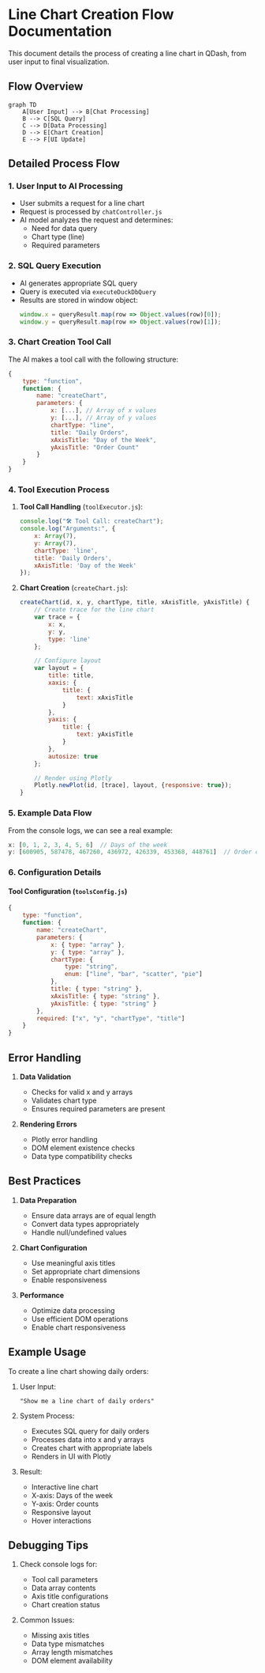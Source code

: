 # Line Chart Creation Flow Documentation

This document details the process of creating a line chart in QDash, from user input to final visualization.

## Flow Overview

```mermaid
graph TD
    A[User Input] --> B[Chat Processing]
    B --> C[SQL Query]
    C --> D[Data Processing]
    D --> E[Chart Creation]
    E --> F[UI Update]
```

## Detailed Process Flow

### 1. User Input to AI Processing
- User submits a request for a line chart
- Request is processed by `chatController.js`
- AI model analyzes the request and determines:
  - Need for data query
  - Chart type (line)
  - Required parameters

### 2. SQL Query Execution
- AI generates appropriate SQL query
- Query is executed via `executeDuckDbQuery`
- Results are stored in window object:
  ```javascript
  window.x = queryResult.map(row => Object.values(row)[0]);
  window.y = queryResult.map(row => Object.values(row)[1]);
  ```

### 3. Chart Creation Tool Call
The AI makes a tool call with the following structure:
```javascript
{
    type: "function",
    function: {
        name: "createChart",
        parameters: {
            x: [...], // Array of x values
            y: [...], // Array of y values
            chartType: "line",
            title: "Daily Orders",
            xAxisTitle: "Day of the Week",
            yAxisTitle: "Order Count"
        }
    }
}
```

### 4. Tool Execution Process
1. **Tool Call Handling** (`toolExecutor.js`):
   ```javascript
   console.log("🛠️ Tool Call: createChart");
   console.log("Arguments:", {
       x: Array(7),
       y: Array(7),
       chartType: 'line',
       title: 'Daily Orders',
       xAxisTitle: 'Day of the Week'
   });
   ```

2. **Chart Creation** (`createChart.js`):
   ```javascript
   createChart(id, x, y, chartType, title, xAxisTitle, yAxisTitle) {
       // Create trace for the line chart
       var trace = { 
           x: x,
           y: y,
           type: 'line'
       };

       // Configure layout
       var layout = {
           title: title,
           xaxis: {
               title: {
                   text: xAxisTitle
               }
           },
           yaxis: {
               title: {
                   text: yAxisTitle
               }
           },
           autosize: true
       };

       // Render using Plotly
       Plotly.newPlot(id, [trace], layout, {responsive: true});
   }
   ```

### 5. Example Data Flow
From the console logs, we can see a real example:
```javascript
x: [0, 1, 2, 3, 4, 5, 6]  // Days of the week
y: [600905, 587478, 467260, 436972, 426339, 453368, 448761]  // Order counts
```

### 6. Configuration Details

#### Tool Configuration (`toolsConfig.js`)
```javascript
{
    type: "function",
    function: {
        name: "createChart",
        parameters: {
            x: { type: "array" },
            y: { type: "array" },
            chartType: { 
                type: "string",
                enum: ["line", "bar", "scatter", "pie"]
            },
            title: { type: "string" },
            xAxisTitle: { type: "string" },
            yAxisTitle: { type: "string" }
        },
        required: ["x", "y", "chartType", "title"]
    }
}
```

## Error Handling

1. **Data Validation**
   - Checks for valid x and y arrays
   - Validates chart type
   - Ensures required parameters are present

2. **Rendering Errors**
   - Plotly error handling
   - DOM element existence checks
   - Data type compatibility checks

## Best Practices

1. **Data Preparation**
   - Ensure data arrays are of equal length
   - Convert data types appropriately
   - Handle null/undefined values

2. **Chart Configuration**
   - Use meaningful axis titles
   - Set appropriate chart dimensions
   - Enable responsiveness

3. **Performance**
   - Optimize data processing
   - Use efficient DOM operations
   - Enable chart responsiveness

## Example Usage

To create a line chart showing daily orders:

1. User Input:
   ```
   "Show me a line chart of daily orders"
   ```

2. System Process:
   - Executes SQL query for daily orders
   - Processes data into x and y arrays
   - Creates chart with appropriate labels
   - Renders in UI with Plotly

3. Result:
   - Interactive line chart
   - X-axis: Days of the week
   - Y-axis: Order counts
   - Responsive layout
   - Hover interactions

## Debugging Tips

1. Check console logs for:
   - Tool call parameters
   - Data array contents
   - Axis title configurations
   - Chart creation status

2. Common Issues:
   - Missing axis titles
   - Data type mismatches
   - Array length mismatches
   - DOM element availability
